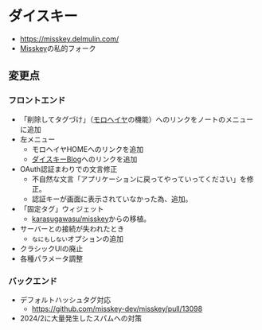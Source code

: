 # ダイスキー

- https://misskey.delmulin.com/
- [Misskey](https://github.com/misskey-dev/misskey/)の私的フォーク

## 変更点

### フロントエンド

- 「削除してタグづけ」（[モロヘイヤ](https://github.com/pooza/mulukhiya-toot-proxy/)の機能）へのリンクをノートのメニューに追加
- 左メニュー
  - モロヘイヤHOMEへのリンクを追加
  - [ダイスキーBlog](https://blog.misskey.delmulin.com)へのリンクを追加
- OAuth認証まわりでの文言修正
  - 不自然な文言「アプリケーションに戻ってやっていってください」を修正。
  - 認証キーが画面に表示されていなかった為、追加。
- 「固定タグ」ウィジェット
  - [karasugawasu/misskey](https://github.com/karasugawasu/misskey)からの移植。
- サーバーとの接続が失われたとき
  - `なにもしない`オプションの追加
- クラシックUIの廃止
- 各種パラメータ調整

### バックエンド

- デフォルトハッシュタグ対応
  - https://github.com/misskey-dev/misskey/pull/13098
- 2024/2に大量発生したスパムへの対策
